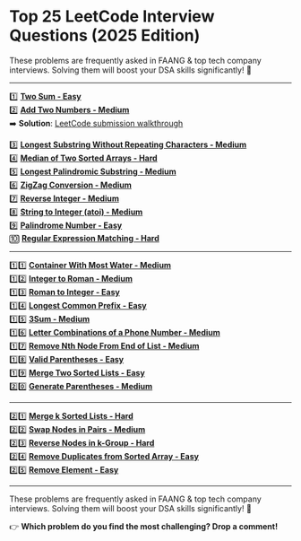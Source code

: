 # Top 25 LeetCode Interview Questions (2025 Edition)

These problems are frequently asked in FAANG & top tech company interviews. Solving them will boost your DSA skills significantly! 🚀

---

1️⃣ **[Two Sum - Easy](https://lnkd.in/d4Kp2ZQi)**  
2️⃣ **[Add Two Numbers - Medium](https://lnkd.in/dBWZQQkv)**  
  ➡️ **Solution**: [LeetCode submission walkthrough](https://leetcode.com/problems/add-two-numbers/submissions/1700191247/)

3️⃣ **[Longest Substring Without Repeating Characters - Medium](https://lnkd.in/d8N2FQgJ)**  
4️⃣ **[Median of Two Sorted Arrays - Hard](https://lnkd.in/d2RxyMwY)**  
5️⃣ **[Longest Palindromic Substring - Medium](https://lnkd.in/dNYADGdf)**  
6️⃣ **[ZigZag Conversion - Medium](https://lnkd.in/gzT_WqtC)**  
7️⃣ **[Reverse Integer - Medium](https://lnkd.in/d_GjzVHw)**  
8️⃣ **[String to Integer (atoi) - Medium](https://lnkd.in/gEzbFH5G)**  
9️⃣ **[Palindrome Number - Easy](https://lnkd.in/dYJwFy6w)**  
🔟 **[Regular Expression Matching - Hard](https://lnkd.in/d4KvZNid)**  

---

1️⃣1️⃣ **[Container With Most Water - Medium](https://lnkd.in/dGwb9Yp9)**  
1️⃣2️⃣ **[Integer to Roman - Medium](https://lnkd.in/gwE4eCCP)**  
1️⃣3️⃣ **[Roman to Integer - Easy](https://lnkd.in/g7bMgUzn)**  
1️⃣4️⃣ **[Longest Common Prefix - Easy](https://lnkd.in/gJSEVqtn)**  
1️⃣5️⃣ **[3Sum - Medium](https://lnkd.in/dwugD-EN)**  
1️⃣6️⃣ **[Letter Combinations of a Phone Number - Medium](https://lnkd.in/gdYRVgy2)**  
1️⃣7️⃣ **[Remove Nth Node From End of List - Medium](https://lnkd.in/g4B4zQTb)**  
1️⃣8️⃣ **[Valid Parentheses - Easy](https://lnkd.in/dbuh6eAx)**  
1️⃣9️⃣ **[Merge Two Sorted Lists - Easy](https://lnkd.in/dfGuHzUJ)**  
2️⃣0️⃣ **[Generate Parentheses - Medium](https://lnkd.in/gWj43AWB)**  

---

2️⃣1️⃣ **[Merge k Sorted Lists - Hard](https://lnkd.in/dB98CdcU)**  
2️⃣2️⃣ **[Swap Nodes in Pairs - Medium](https://lnkd.in/gpYMKdP4)**  
2️⃣3️⃣ **[Reverse Nodes in k-Group - Hard](https://lnkd.in/gf4JFq7U)**  
2️⃣4️⃣ **[Remove Duplicates from Sorted Array - Easy](https://lnkd.in/dn9hm76U)**  
2️⃣5️⃣ **[Remove Element - Easy](https://lnkd.in/g8di2tmd)**

---

These problems are frequently asked in FAANG & top tech company interviews. Solving them will boost your DSA skills significantly! 🚀

👉 **Which problem do you find the most challenging? Drop a comment!**
